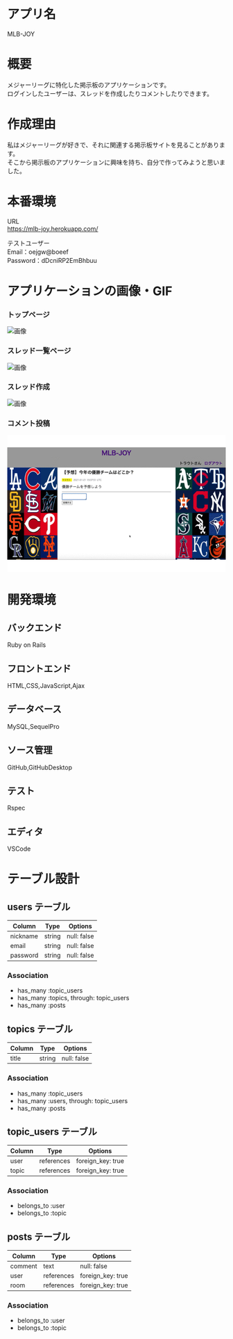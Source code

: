# アプリ名
MLB-JOY

# 概要
メジャーリーグに特化した掲示板のアプリケーションです。<br>
ログインしたユーザーは、スレッドを作成したりコメントしたりできます。

# 作成理由
私はメジャーリーグが好きで、それに関連する掲示板サイトを見ることがあります。<br>
そこから掲示板のアプリケーションに興味を持ち、自分で作ってみようと思いました。

# 本番環境
URL<br>
https://mlb-joy.herokuapp.com/

テストユーザー<br>
Email：oejgw@boeef<br>
Password：dDcniRP2EmBhbuu

# アプリケーションの画像・GIF
### トップページ
![画像](./images/トップページ.png)

### スレッド一覧ページ
![画像](./images/スレッド一覧ページ.png)

### スレッド作成
![画像](./images/スレッド作成.gif)

### コメント投稿
![GIF](./images/挙動.gif)

# 開発環境

## バックエンド
Ruby on Rails

## フロントエンド
HTML,CSS,JavaScript,Ajax

## データベース
MySQL,SequelPro

## ソース管理
GitHub,GitHubDesktop

## テスト
Rspec

## エディタ
VSCode

# テーブル設計

## users テーブル

| Column   | Type   | Options     |
| -------- | ------ | ----------- |
| nickname | string | null: false |
| email    | string | null: false |
| password | string | null: false |

### Association

- has_many :topic_users
- has_many :topics, through: topic_users
- has_many :posts

## topics テーブル

| Column | Type   | Options     |
| ------ | ------ | ----------- |
| title  | string | null: false |

### Association

- has_many :topic_users
- has_many :users, through: topic_users
- has_many :posts

## topic_users テーブル

| Column | Type       | Options           |
| ------ | ---------- | ----------------- |
| user   | references | foreign_key: true |
| topic  | references | foreign_key: true |

### Association

- belongs_to :user
- belongs_to :topic

## posts テーブル

| Column  | Type       | Options           |
| ------- | ---------- | ----------------- |
| comment | text       | null: false       |
| user    | references | foreign_key: true |
| room    | references | foreign_key: true |

### Association

- belongs_to :user
- belongs_to :topic
